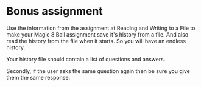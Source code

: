 # Bonus assignment

Use the information from the assignment  at Reading and Writing to a File to make your Magic 8 Ball assignment save it's history from a file. And also read the history from the file when it starts. So you will have an endless history.

Your history file should contain a list of questions and answers.

Secondly, if the user asks the same question again then be sure you give them the same response.
